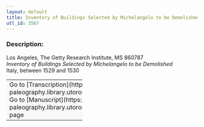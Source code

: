 ```yaml
---
layout: default
title: Inventory of Buildings Selected by Michelangelo to be Demolished
utl_id: 3567
---
```


### Description:

Los Angeles, The Getty Research Institute, MS 860787<br>
_Inventory of Buildings Selected by Michelangelo to be Demolished_<br>
Italy, between 1529 and 1530

<table border="0.5" cellpadding="1" cellspacing="1" style="width: 200px; background-color:#F8F8F8;"><tbody><tr><td>Go to [Transcription](https://italian-paleography.library.utoronto.ca/content/transcript_IP_320)<br>
Go to [Manuscript](https://italian-paleography.library.utoronto.ca/islandora/object/italianpaleography%3AIP_320) page</td></tr></tbody></table> <br>

